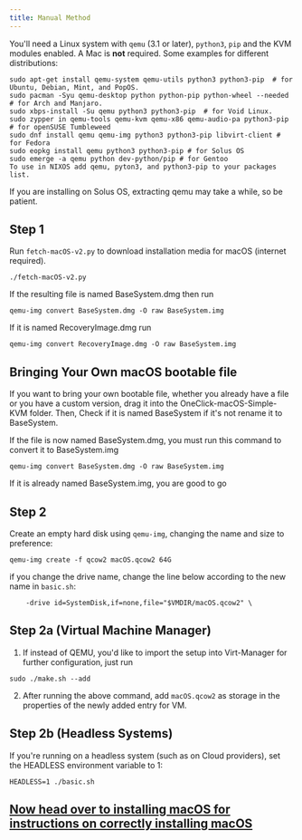 ```yaml
---
title: Manual Method
--- 
```


You'll need a Linux system with `qemu` (3.1 or later), `python3`, `pip` and the KVM modules enabled. A Mac is **not** required. Some examples for different distributions:

```
sudo apt-get install qemu-system qemu-utils python3 python3-pip  # for Ubuntu, Debian, Mint, and PopOS.
sudo pacman -Syu qemu-desktop python python-pip python-wheel --needed # for Arch and Manjaro.
sudo xbps-install -Su qemu python3 python3-pip  # for Void Linux.
sudo zypper in qemu-tools qemu-kvm qemu-x86 qemu-audio-pa python3-pip  # for openSUSE Tumbleweed
sudo dnf install qemu qemu-img python3 python3-pip libvirt-client # for Fedora
sudo eopkg install qemu python3 python3-pip # for Solus OS
sudo emerge -a qemu python dev-python/pip # for Gentoo
To use in NIXOS add qemu, pyton3, and python3-pip to your packages list.
```

If you are installing on Solus OS, extracting qemu may take a while, so be patient.

## Step 1
Run `fetch-macOS-v2.py` to download installation media for macOS (internet required).
```
./fetch-macOS-v2.py
```
If the resulting file is named BaseSystem.dmg then run 
```
qemu-img convert BaseSystem.dmg -O raw BaseSystem.img
```
If it is named RecoveryImage.dmg run
```
qemu-img convert RecoveryImage.dmg -O raw BaseSystem.img
```

## Bringing Your Own macOS bootable file
If you want to bring your own bootable file, whether you already have a file or you have a custom version, drag it into the OneClick-macOS-Simple-KVM folder. Then, Check if it is named BaseSystem if it's not rename it to BaseSystem.

If the file is now named BaseSystem.dmg, you must run this command to convert it to BaseSystem.img
```
qemu-img convert BaseSystem.dmg -O raw BaseSystem.img
```
If it is already named BaseSystem.img, you are good to go

## Step 2
Create an empty hard disk using `qemu-img`, changing the name and size to preference:
```
qemu-img create -f qcow2 macOS.qcow2 64G
```

if you change the drive name, change the line below according to the new name in `basic.sh`:
```
    -drive id=SystemDisk,if=none,file="$VMDIR/macOS.qcow2" \
```

## Step 2a (Virtual Machine Manager)
1. If instead of QEMU, you'd like to import the setup into Virt-Manager for further configuration, just run 
```
sudo ./make.sh --add
```
2. After running the above command, add `macOS.qcow2` as storage in the properties of the newly added entry for VM.

## Step 2b (Headless Systems)
If you're running on a headless system (such as on Cloud providers), set the HEADLESS environment variable to 1:
```
HEADLESS=1 ./basic.sh
```

## [Now head over to installing macOS for instructions on correctly installing macOS](/docs/installing-macos/)
